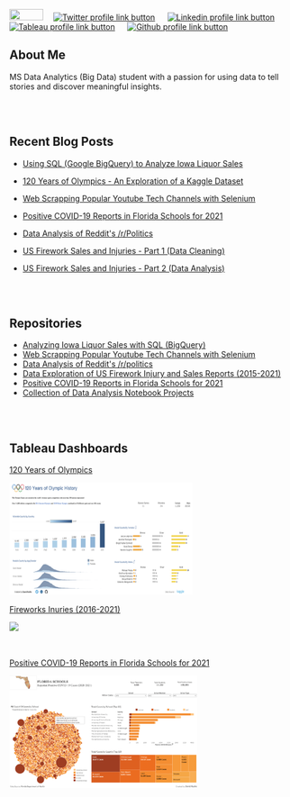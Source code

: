 [<img src="https://img.shields.io/badge/Email-%23EA4335.svg?&sflat&logo=gmail&logoColor=white" height="20" width="60" />](mailto:rraxxpl0jagb@opayq.com) &emsp;[<img src="https://img.shields.io/badge/Twitter-%231DA1F2.svg?&sflat&logo=Twitter&logoColor=white" alt="Twitter profile link button" height="20" width="70" />](https://twitter.com/drusho) &emsp; [<img src="https://img.shields.io/badge/Linkedin-%230A66C2.svg?&sflat&logo=linkedin&logoColor=white" alt="Linkedin profile link button" height="20" width="70" />](https://linkedin.com/in/davidrusho) &emsp; [<img src="https://img.shields.io/badge/Tableau-%23ff4d4d.svg?&sflat&logo=tableau&logoColor=white" alt="Tableau profile link button" height="20" width="70" >](https://public.tableau.com/app/profile/drusho) &emsp; [<img src="https://img.shields.io/badge/Github Blog-%23181717.svg?&style=flat&logo=github&logoColor=white" alt="Github profile link button" height="20" width="90" alt="Github Blog Button"/>](https://drusho.github.io/blog) 

<h2> About Me</h2>

MS Data Analytics (Big Data) student with a passion for using data to tell stories and discover meaningful insights. 

<br>
<br>

<h2>Recent Blog Posts</h2>

* [Using SQL (Google BigQuery) to Analyze Iowa Liquor Sales](https://drusho.github.io/blog/bigquery/pandas/plotly/sales/sql/2021/08/01/bigquery-liquore-sales.html#Count-Table-Rows)

* [120 Years of Olympics - An Exploration of a Kaggle Dataset](https://drusho.github.io/blog/pandas/kaggle/plotly/olympics/2021/07/26/eda-olympic-history.html)

* [Web Scrapping Popular Youtube Tech Channels with Selenium](https://drusho.github.io/blog/selenium/web%20scrapping/pandas/youtube/python/2021/07/20/webscrapping-youtube-blog.html)

* [Positive COVID-19 Reports in Florida Schools for 2021](https://drusho.github.io/blog/pandas/python/data%20cleaning/tableau/covid19/2021/07/09/fl-schools-covid19-2021.html)

* [Data Analysis of Reddit's /r/Politics](https://drusho.github.io/blog/api/nlp/pandas/plotly/texthero/praw/reddit/python/2021/07/05/reddit-politics-eda.html)

* [US Firework Sales and Injuries - Part 1 (Data Cleaning)](https://drusho.github.io/blog/pandas/data%20cleaning/python/tableau/2021/06/25/firework-part-1-cleaning.html)

* [US Firework Sales and Injuries - Part 2 (Data Analysis)](https://drusho.github.io/blog/pandas/plotly/seaborn/python/tableau/2021/07/03/firework-part-2-eda.html)

<br>
<br>


<h2>Repositories</h2>

* [Analyzing Iowa Liquor Sales with SQL (BigQuery)](https://github.com/drusho/bigquery_liquor_sales)
* [Web Scrapping Popular Youtube Tech Channels with Selenium](https://github.com/drusho/webscrape_youtube)
* [Data Analysis of Reddit's /r/politics](https://github.com/drusho/eda_reddit_politics)
* [Data Exploration of US Firework Injury and Sales Reports (2015-2021)](https://github.com/drusho/EDA_US_Firework_Sales_and_Injuries)
* [Positive COVID-19 Reports in Florida Schools for 2021](https://github.com/drusho/fl_schools_covid19_2021)
* [Collection of Data Analysis Notebook Projects](https://github.com/drusho/data_analysis)

<br>
<br>

<h2>Tableau Dashboards</h2>

[120 Years of Olympics](https://public.tableau.com/views/120YearsofOlympics_16270667103520/Dashboard1)


[<img src="https://raw.githubusercontent.com/drusho/drusho.github.io/main/assets/tableau%20dashboard_120_Years_of_olympics.png" alt="screenshot of Tableau Dashboard: 'Olympics 120 History Dashboard'" height="200" width="325"/>](https://public.tableau.com/views/120YearsofOlympics_16270667103520/Dashboard1)


[Fireworks Inuries (2016-2021)](https://public.tableau.com/app/profile/drusho/viz/USFireworkInjuries2016-2021/Dashboard1)

 [<img src="https://raw.githubusercontent.com/drusho/EDA_US_Firework_Sales_and_Injuries/main/assets/tableau_dashboard_preview.png" height="200"/>](https://public.tableau.com/app/profile/drusho/viz/USFireworkInjuries2016-2021/Dashboard1)

<br>

[Positive COVID-19 Reports in Florida Schools for 2021](https://public.tableau.com/app/profile/drusho/viz/FloridaSchools2020-2021Covid-19/Dashboard1)

  [<img src="https://raw.githubusercontent.com/drusho/fl_schools_covid19_2021/main/assets/tableau_dashboard_preview.png" height="200"/>](https://public.tableau.com/app/profile/drusho/viz/FloridaSchools2020-2021Covid-19/Dashboard1)

<br>
<br>
<!-- 
<a href="https://github.com/anuraghazra/convoychat">
<img align="center" src="https://github-readme-stats.vercel.app/api/top-langs/?username=drusho&theme=default" />
</a> -->


<!-- # Blog posts -->
<!-- BLOG-POST-LIST:START -->
<!-- BLOG-POST-LIST:END -->

